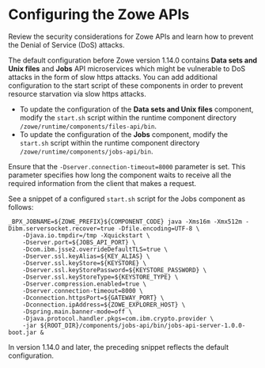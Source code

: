 # Configuring the Zowe APIs

Review the security considerations for Zowe APIs and learn how to prevent the Denial of Service (DoS) attacks.

The default configuration before Zowe version 1.14.0 contains **Data sets and Unix files** and **Jobs** API microservices which might be vulnerable to DoS attacks in the form of slow https attacks. You can add additional configuration to the start script of these components in order to prevent resource starvation via slow https attacks.

- To update the configuration of the **Data sets and Unix files** component, modify the `start.sh` script within the runtime component directory `/zowe/runtime/components/files-api/bin`.
- To update the configuration of the **Jobs** component, modify the `start.sh` script within the runtime component directory `/zowe/runtime/components/jobs-api/bin`.

Ensure that the `-Dserver.connection-timeout=8000` parameter is set. This parameter specifies how long the component waits to receive all the required information from the client that makes a request.

See a snippet of a configured `start.sh` script for the Jobs component as follows:

```shell
_BPX_JOBNAME=${ZOWE_PREFIX}${COMPONENT_CODE} java -Xms16m -Xmx512m -Dibm.serversocket.recover=true -Dfile.encoding=UTF-8 \
    -Djava.io.tmpdir=/tmp -Xquickstart \
    -Dserver.port=${JOBS_API_PORT} \
    -Dcom.ibm.jsse2.overrideDefaultTLS=true \
    -Dserver.ssl.keyAlias=${KEY_ALIAS} \
    -Dserver.ssl.keyStore=${KEYSTORE} \
    -Dserver.ssl.keyStorePassword=${KEYSTORE_PASSWORD} \
    -Dserver.ssl.keyStoreType=${KEYSTORE_TYPE} \
    -Dserver.compression.enabled=true \
    -Dserver.connection-timeout=8000 \
    -Dconnection.httpsPort=${GATEWAY_PORT} \
    -Dconnection.ipAddress=${ZOWE_EXPLORER_HOST} \
    -Dspring.main.banner-mode=off \
    -Djava.protocol.handler.pkgs=com.ibm.crypto.provider \
    -jar ${ROOT_DIR}/components/jobs-api/bin/jobs-api-server-1.0.0-boot.jar &
```
In version 1.14.0 and later, the preceding snippet reflects the default configuration.
